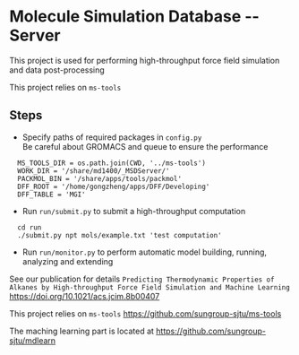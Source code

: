 # Molecule Simulation Database -- Server
This project is used for performing high-throughput force field simulation and data post-processing

This project relies on `ms-tools`

## Steps

* Specify paths of required packages in `config.py`  
  Be careful about GROMACS and queue to ensure the performance  
```
  MS_TOOLS_DIR = os.path.join(CWD, '../ms-tools')
  WORK_DIR = '/share/md1400/_MSDServer/'
  PACKMOL_BIN = '/share/apps/tools/packmol'
  DFF_ROOT = '/home/gongzheng/apps/DFF/Developing'
  DFF_TABLE = 'MGI'
```
* Run `run/submit.py` to submit a high-throughput computation  
```
  cd run
  ./submit.py npt mols/example.txt 'test computation'
```
* Run `run/monitor.py` to perform automatic model building, running, analyzing and extending

See our publication for details
`Predicting Thermodynamic Properties of Alkanes by High-throughput Force Field Simulation and Machine Learning`
https://doi.org/10.1021/acs.jcim.8b00407

This project relies on `ms-tools`
https://github.com/sungroup-sjtu/ms-tools

The maching learning part is located at
https://github.com/sungroup-sjtu/mdlearn
